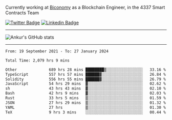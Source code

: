 Currently working at [Biconomy](https://biconomy.io/) as a Blockchain Engineer, in the 4337 Smart Contracts Team

 [![Twitter Badge](https://img.shields.io/badge/-@ankurdubey521-1ca0f1?style=flat-square&labelColor=1ca0f1&logo=twitter&logoColor=white&link=https://twitter.com/ankurdubey521)](https://twitter.com/ankurdubey521) [![Linkedin Badge](https://img.shields.io/badge/-ankurdubey521-blue?style=flat-square&logo=Linkedin&logoColor=white&link=https://www.linkedin.com/in/ankurdubey521/)](https://www.linkedin.com/in/ankurdubey521/)

<hr/>

![Ankur's GitHub stats](https://github-readme-stats.vercel.app/api?username=ankurdubey521&count_private=true&theme=radical)

<hr/>

<!--START_SECTION:waka-->

```txt
From: 19 September 2021 - To: 27 January 2024

Total Time: 2,079 hrs 9 mins

Other              689 hrs 28 mins ████████▒░░░░░░░░░░░░░░░░   33.16 %
TypeScript         557 hrs 57 mins ██████▓░░░░░░░░░░░░░░░░░░   26.84 %
Solidity           556 hrs 55 mins ██████▓░░░░░░░░░░░░░░░░░░   26.79 %
JavaScript         54 hrs 29 mins  ▓░░░░░░░░░░░░░░░░░░░░░░░░   02.62 %
sh                 43 hrs 43 mins  ▓░░░░░░░░░░░░░░░░░░░░░░░░   02.10 %
Bash               42 hrs 9 mins   ▓░░░░░░░░░░░░░░░░░░░░░░░░   02.03 %
Rust               33 hrs 5 mins   ▒░░░░░░░░░░░░░░░░░░░░░░░░   01.59 %
JSON               27 hrs 29 mins  ▒░░░░░░░░░░░░░░░░░░░░░░░░   01.32 %
YAML               27 hrs          ▒░░░░░░░░░░░░░░░░░░░░░░░░   01.30 %
TeX                9 hrs 3 mins    ░░░░░░░░░░░░░░░░░░░░░░░░░   00.44 %
```

<!--END_SECTION:waka-->
